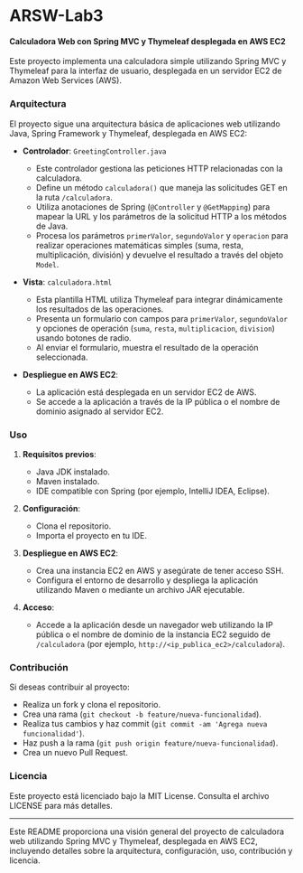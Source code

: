 # ARSW-Lab3

#### Calculadora Web con Spring MVC y Thymeleaf desplegada en AWS EC2

Este proyecto implementa una calculadora simple utilizando Spring MVC y Thymeleaf para la interfaz de usuario, desplegada en un servidor EC2 de Amazon Web Services (AWS).

### Arquitectura

El proyecto sigue una arquitectura básica de aplicaciones web utilizando Java, Spring Framework y Thymeleaf, desplegada en AWS EC2:

- **Controlador**: `GreetingController.java`
  - Este controlador gestiona las peticiones HTTP relacionadas con la calculadora.
  - Define un método `calculadora()` que maneja las solicitudes GET en la ruta `/calculadora`.
  - Utiliza anotaciones de Spring (`@Controller` y `@GetMapping`) para mapear la URL y los parámetros de la solicitud HTTP a los métodos de Java.
  - Procesa los parámetros `primerValor`, `segundoValor` y `operacion` para realizar operaciones matemáticas simples (suma, resta, multiplicación, división) y devuelve el resultado a través del objeto `Model`.

- **Vista**: `calculadora.html`
  - Esta plantilla HTML utiliza Thymeleaf para integrar dinámicamente los resultados de las operaciones.
  - Presenta un formulario con campos para `primerValor`, `segundoValor` y opciones de operación (`suma`, `resta`, `multiplicacion`, `division`) usando botones de radio.
  - Al enviar el formulario, muestra el resultado de la operación seleccionada.

- **Despliegue en AWS EC2**:
  - La aplicación está desplegada en un servidor EC2 de AWS.
  - Se accede a la aplicación a través de la IP pública o el nombre de dominio asignado al servidor EC2.

### Uso

1. **Requisitos previos**:
   - Java JDK instalado.
   - Maven instalado.
   - IDE compatible con Spring (por ejemplo, IntelliJ IDEA, Eclipse).

2. **Configuración**:
   - Clona el repositorio.
   - Importa el proyecto en tu IDE.

3. **Despliegue en AWS EC2**:
   - Crea una instancia EC2 en AWS y asegúrate de tener acceso SSH.
   - Configura el entorno de desarrollo y despliega la aplicación utilizando Maven o mediante un archivo JAR ejecutable.

4. **Acceso**:
   - Accede a la aplicación desde un navegador web utilizando la IP pública o el nombre de dominio de la instancia EC2 seguido de `/calculadora` (por ejemplo, `http://<ip_publica_ec2>/calculadora`).

### Contribución

Si deseas contribuir al proyecto:

- Realiza un fork y clona el repositorio.
- Crea una rama (`git checkout -b feature/nueva-funcionalidad`).
- Realiza tus cambios y haz commit (`git commit -am 'Agrega nueva funcionalidad'`).
- Haz push a la rama (`git push origin feature/nueva-funcionalidad`).
- Crea un nuevo Pull Request.

### Licencia

Este proyecto está licenciado bajo la MIT License. Consulta el archivo LICENSE para más detalles.

---

Este README proporciona una visión general del proyecto de calculadora web utilizando Spring MVC y Thymeleaf, desplegada en AWS EC2, incluyendo detalles sobre la arquitectura, configuración, uso, contribución y licencia.

